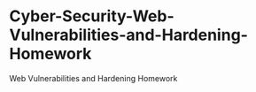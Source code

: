 # Cyber-Security-Web-Vulnerabilities-and-Hardening-Homework
Web Vulnerabilities and Hardening Homework
